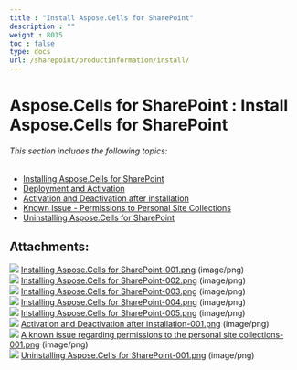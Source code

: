```yaml
---
title : "Install Aspose.Cells for SharePoint" 
description : "" 
weight : 8015 
toc : false
type: docs
url: /sharepoint/productinformation/install/
---
```


# Aspose.Cells for SharePoint : Install Aspose.Cells for SharePoint


###### This section includes the following topics:  

*   [Installing Aspose.Cells for SharePoint](https://docs2.aspose.com/cells/sharepoint/productinformation/install/installing+aspose.cells+for+sharepoint)
*   [Deployment and Activation](https://docs2.aspose.com/cells/sharepoint/productinformation/install/deployment+and+activation)
*   [Activation and Deactivation after installation](https://docs2.aspose.com/cells/sharepoint/productinformation/install/activation+and+deactivation+after+installation)
*   [Known Issue - Permissions to Personal Site Collections](https://docs2.aspose.com/cells/sharepoint/productinformation/install/known+issue+-+permissions+to+personal+site+collections)
*   [Uninstalling Aspose.Cells for SharePoint](https://docs2.aspose.com/cells/sharepoint/productinformation/install/uninstalling+aspose.cells+for+sharepoint)

## Attachments:

![](https://docs2.aspose.com/cells/sharepoint/images/icons/bullet_blue.gif) [Installing Aspose.Cells for SharePoint-001.png](https://docs2.aspose.com/cells/sharepoint/attachments/6357013/6488094.png) (image/png)  
![](https://docs2.aspose.com/cells/sharepoint/images/icons/bullet_blue.gif) [Installing Aspose.Cells for SharePoint-002.png](https://docs2.aspose.com/cells/sharepoint/attachments/6357013/6488095.png) (image/png)  
![](https://docs2.aspose.com/cells/sharepoint/images/icons/bullet_blue.gif) [Installing Aspose.Cells for SharePoint-003.png](https://docs2.aspose.com/cells/sharepoint/attachments/6357013/6488096.png) (image/png)  
![](https://docs2.aspose.com/cells/sharepoint/images/icons/bullet_blue.gif) [Installing Aspose.Cells for SharePoint-004.png](https://docs2.aspose.com/cells/sharepoint/attachments/6357013/6488097.png) (image/png)  
![](https://docs2.aspose.com/cells/sharepoint/images/icons/bullet_blue.gif) [Installing Aspose.Cells for SharePoint-005.png](https://docs2.aspose.com/cells/sharepoint/attachments/6357013/6488107.png) (image/png)  
![](https://docs2.aspose.com/cells/sharepoint/images/icons/bullet_blue.gif) [Activation and Deactivation after installation-001.png](https://docs2.aspose.com/cells/sharepoint/attachments/6357013/6488109.png) (image/png)  
![](https://docs2.aspose.com/cells/sharepoint/images/icons/bullet_blue.gif) [A known issue regarding permissions to the personal site collections-001.png](https://docs2.aspose.com/cells/sharepoint/attachments/6357013/6488103.png) (image/png)  
![](https://docs2.aspose.com/cells/sharepoint/images/icons/bullet_blue.gif) [Uninstalling Aspose.Cells for SharePoint-001.png](https://docs2.aspose.com/cells/sharepoint/attachments/6357013/6488105.png) (image/png)  

